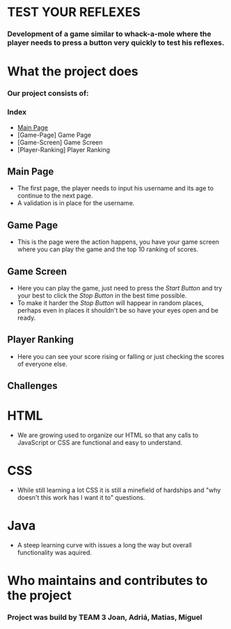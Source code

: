 # TEST YOUR REFLEXES
### Development of a game similar to whack-a-mole where the player needs to press a button very quickly to test his reflexes.

# What the project does
### Our project consists of:
### Index
- [Main Page](#Main-Page)
- [Game-Page] Game Page
- [Game-Screen] Game Screen
- [Player-Ranking] Player Ranking

## Main Page
- The first page, the player needs to input his username and its age to continue to the next page.
- A validation is in place for the username.
## Game Page
- This is the page were the action happens, you have your game screen where you can play the game and the top 10 ranking of scores.
## Game Screen
- Here you can play the game, just need to press the *Start Button* and try your best to click the *Stop Button* in the best time possible.
- To make it harder the *Stop Button* will happear in random places, perhaps even in places it shouldn't be so have your eyes open and be ready.
## Player Ranking
- Here you can see your score rising or falling or just checking the scores of everyone else.

## Challenges
# HTML
- We are growing used to organize our HTML so that any calls to JavaScript or CSS are functional and easy to understand.
# CSS
- While still learning a lot CSS it is still a minefield of hardships and "why doesn't this work has I want it to" questions.
# Java
- A steep learning curve with issues a long the way but overall functionality was aquired.
# Who maintains and contributes to the project
### Project was build by TEAM 3 **Joan**, **Adriá**, **Matias**, **Miguel**